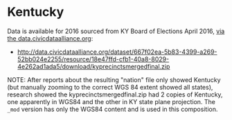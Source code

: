 # Kentucky

Data is available for 2016 sourced from KY Board of Elections April 2016, [via the data.civicdataalliance.org](http://data.civicdataalliance.org/en/dataset/ky-voting-precinct-geographic-outlines/resource/18e47ffd-cfb1-40a8-8029-4e262ad1ada5):

- http://data.civicdataalliance.org/dataset/667f02ea-5b83-4399-a269-52bb024e2255/resource/18e47ffd-cfb1-40a8-8029-4e262ad1ada5/download/kyprecinctsmergedfinal.zip

NOTE: After reports about the resulting "nation" file only showed Kentucky (but manually zooming to the correct WGS 84 extent showed all states), research showed the kyprecinctsmergedfinal.zip had 2 copies of Kentucky, one apparently in WGS84 and the other in KY state plane projection. The `_mod` version has only the WGS84 content and is used in this composition.